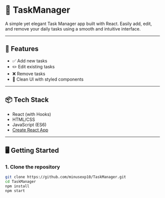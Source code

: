 # 📝 TaskManager

A simple yet elegant Task Manager app built with React. Easily add, edit, and remove your daily tasks using a smooth and intuitive interface.

---

## 🚀 Features

- ✅ Add new tasks
- ✏️ Edit existing tasks
- ❌ Remove tasks
- 🧼 Clean UI with styled components

---

## 📦 Tech Stack

- React (with Hooks)
- HTML/CSS
- JavaScript (ES6)
- [Create React App](https://create-react-app.dev/)

---

## 🖥️ Getting Started

### 1. Clone the repository

```bash
git clone https://github.com/minusexp10/TaskManager.git
cd TaskManager
npm install
npm start
